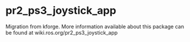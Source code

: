 pr2_ps3_joystick_app
====================

Migration from kforge. More information available about this package can be found at wiki.ros.org/pr2_ps3_joystick_app
